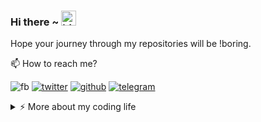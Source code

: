 ### Hi there ~ <img src="https://user-images.githubusercontent.com/1303154/88677602-1635ba80-d120-11ea-84d8-d263ba5fc3c0.gif" width="24px" alt="hi">

Hope your journey through my repositories will be !boring.

📫  How to reach me?

![fb](https://img.shields.io/static/v1?style=flat-square&logo=facebook&label=&message=@skrstv123&color=5b5b5b&labelColor=5b5b5b)
[![twitter](https://img.shields.io/static/v1?style=flat-square&logo=twitter&label=&message=@skrstv123&color=5b5b5b&labelColor=5b5b5b)](https://twitter.com/skrstv123?lang=en)
[![github](https://img.shields.io/static/v1?style=flat-square&logo=github&label=&message=@skrstv123&color=5b5b5b&labelColor=5b5b5b)](https://github.com/skrstv123)
[![telegram](https://img.shields.io/static/v1?style=flat-square&logo=telegram&label=&message=@skrstv123&color=5b5b5b&labelColor=5b5b5b)](https://t.me/skrstv123)

<details>
<summary>⚡️ More about my coding life</summary>
<br />

[![StopStalk profile](https://img.shields.io/static/v1?style=flat-square&logo=codechef&label=&message=@stopstalk&color=5b5b5b&labelColor=5b5b5b)](https://www.stopstalk.com/user/profile/skrstv123)

![Top Langs](https://github-readme-stats.vercel.app/api/top-langs/?username=skrstv123&layout=compact&hide=css,html)

![skrstv123's github stats](https://github-readme-stats.vercel.app/api?username=skrstv123&count_private=true&show_icons=true&theme=onedark)

</details>


<!--
**skrstv123/skrstv123** is a ✨ _special_ ✨ repository because its `README.md` (this file) appears on your GitHub profile.

Here are some ideas to get you started:

- 🔭 I’m currently working on ...
- 🌱 I’m currently learning ...
- 👯 I’m looking to collaborate on ...
- 🤔 I’m looking for help with ...
- 💬 Ask me about ...
- 📫 How to reach me: ...
- 😄 Pronouns: ...
- ⚡ Fun fact: ...
-->
